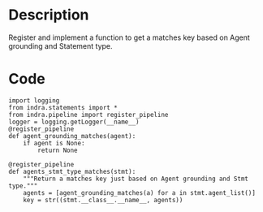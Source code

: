 # Description
Register and implement a function to get a matches key based on Agent grounding and Statement type.

# Code
```
import logging
from indra.statements import *
from indra.pipeline import register_pipeline
logger = logging.getLogger(__name__)
@register_pipeline
def agent_grounding_matches(agent):
    if agent is None:
        return None

@register_pipeline
def agents_stmt_type_matches(stmt):
    """Return a matches key just based on Agent grounding and Stmt type."""
    agents = [agent_grounding_matches(a) for a in stmt.agent_list()]
    key = str((stmt.__class__.__name__, agents))

```
